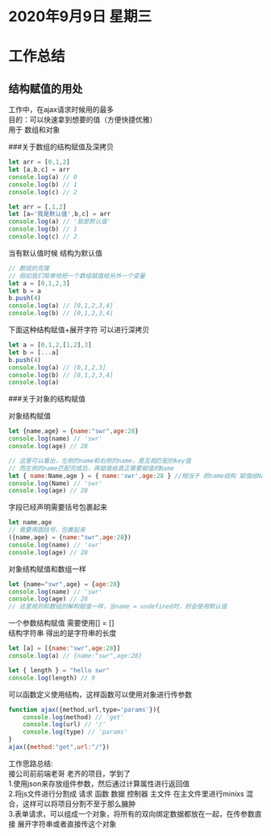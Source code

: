 # 2020年9月9日 星期三
# 工作总结

## 结构赋值的用处

工作中，在ajax请求时候用的最多<br>
目的：可以快速拿到想要的值（方便快捷优雅）<br>
用于 数组和对象

###关于数组的结构赋值及深拷贝
```js
let arr = [0,1,2]
let [a,b,c] = arr
console.log(a) // 0
console.log(b) // 1
console.log(c) // 2
```

```js
let arr = [,1,2]
let [a='我是默认值',b,c] = arr
console.log(a) // '我是默认值'
console.log(b) // 1
console.log(c) // 2
```
当有默认值时候 结构为默认值<br>

```js
// 数组的克隆
// 假如我们简单地把一个数组赋值给另外一个变量
let a = [0,1,2,3]
let b = a
b.push(4)
console.log(a) // [0,1,2,3,4]
console.log(b) // [0,1,2,3,4]
```
下面这种结构赋值+展开字符 可以进行深拷贝

```js
let a = [0,1,2,[1,2],3]
let b = [...a]
b.push(4)
console.log(a) // [0,1,2,3]
console.log(b) // [0,1,2,3,4]
console.log(a)
```

###关于对象的结构赋值

对象结构赋值 
```js
let {name,age} = {name:"swr",age:28}
console.log(name) // 'swr'
console.log(age) // 28
```

```js
// 这里可以看出，左侧的name和右侧的name，是互相匹配的key值
// 而左侧的name匹配完成后，再赋值给真正需要赋值的Name
let { name:Name,age } = { name:'swr',age:28 } //相当于 把name结构 赋值给Name
console.log(Name) // 'swr'
console.log(age) // 28
```

字段已经声明需要括号包裹起来
```js
let name,age
// 需要用圆括号，包裹起来
({name,age} = {name:"swr",age:28})
console.log(name) // 'swr'
console.log(age) // 28

```
对象结构赋值和数组一样
```js
let {name="swr",age} = {age:28}
console.log(name) // 'swr'
console.log(age) // 28
// 这里规则和数组的解构赋值一样，当name = undefined时，则会使用默认值
```

一个参数结构赋值 需要使用[] = []  <br>
结构字符串 得出的是字符串的长度
```js
let [a] = [{name:"swr",age:28}]
console.log(a) // {name:"swr",age:28}

let { length } = "hello swr"
console.log(length) // 9
```

可以函数定义使用结构，这样函数可以使用对象进行传参数
```js
function ajax({method,url,type='params'}){
    console.log(method) // 'get'
    console.log(url) // '/'
    console.log(type) // 'params'
}
ajax({method:"get",url:"/"})
```

工作思路总结:<br>
接公司前前端老哥 老齐的项目，学到了　<br>
1.使用json来存放组件参数，然后通过计算属性进行返回值<br>
2.将js文件进行分割成 请求 函数 数据 控制器 主文件 在主文件里进行minixs 混合，这样可以将项目分割不至于那么臃肿<br>
3.表单请求，可以组成一个对象，将所有的双向绑定数据都放在一起，在传参数直接 展开字符串或者直接传这个对象
